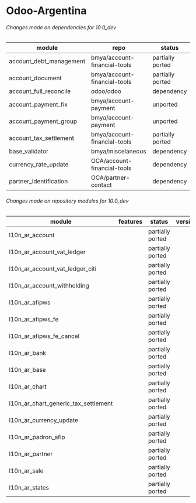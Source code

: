 # Odoo-Argentina

###### Changes made on dependencies for 10.0_dev

|module                 |repo                        |status          |
|-----------------------|----------------------------|----------------|
|account_debt_management|bmya/account-financial-tools|partially ported|
|account_document       |bmya/account-financial-tools|partially ported|
|account_full_reconcile |odoo/odoo                   |dependency      |
|account_payment_fix    |bmya/account-payment        |unported        |
|account_payment_group  |bmya/account-payment        |unported        |
|account_tax_settlement |bmya/account-financial-tools|partially ported|
|base_validator         |bmya/miscelaneous           |dependency      |
|currency_rate_update   |OCA/account-financial-tools |dependency      |
|partner_identification |OCA/partner-contact         |dependency      |


###### Changes made on repository modules for 10.0_dev

|module                               |features                    |status          |version|
|-------------------------------------|----------------------------|----------------|-------|
|l10n_ar_account                      |                            |partially ported|       |
|l10n_ar_account_vat_ledger           |                            |partially ported|       |
|l10n_ar_account_vat_ledger_citi      |                            |partially ported|       |
|l10n_ar_account_withholding          |                            |partially ported|       |
|l10n_ar_afipws                       |                            |partially ported|       |
|l10n_ar_afipws_fe                    |                            |partially ported|       |
|l10n_ar_afipws_fe_cancel             |                            |partially ported|       |
|l10n_ar_bank                         |                            |partially ported|       |
|l10n_ar_base                         |                            |partially ported|       |
|l10n_ar_chart                        |                            |partially ported|       |
|l10n_ar_chart_generic_tax_settlement |                            |partially ported|       |
|l10n_ar_currency_update              |                            |partially ported|       |
|l10n_ar_padron_afip                  |                            |partially ported|       |
|l10n_ar_partner                      |                            |partially ported|       |
|l10n_ar_sale                         |                            |partially ported|       |
|l10n_ar_states                       |                            |partially ported|       |
